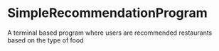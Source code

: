 # SimpleRecommendationProgram
A terminal based program where users are recommended restaurants based on the type of food
